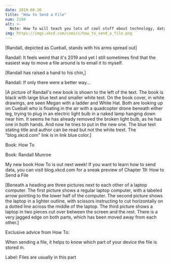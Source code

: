 ```yaml
---
date: 2019-08-26
title: "How to Send a File"
num: 2194
alt: >-
  Note: How To will teach you lots of cool stuff about technology, data storage, butterfly migration, and more. Also you will never see your files again.
img: https://imgs.xkcd.com/comics/how_to_send_a_file.png
---
```

[Randall, depicted as Cueball, stands with his arms spread out]

Randall: It feels weird that it's 2019 and yet I still sometimes find that the easiest way to move a file around is to email it to myself.

[Randall has raised a hand to his chin,]

Randall: If only there were a better way...

[A picture of Randall's new book is shown to the left of the text. The book is black with large blue text and smaller white text. On the book cover, in white drawings, are seen Megan with a ladder and White Hat. Both are looking up on Cueball who is floating in the air with a quadcopter drone beneath either leg, trying to plug in an electric light bulb in a naked lamp hanging down near him. It seems he has already removed the broken light bulb, as he has one in both hands. And now he tries to put in the new one. The blue text stating title and author can be read but not the white trext. The "blog.xkcd.com" link is in link blue color.]

Book: How To

Book: Randall Munroe

My new book How To is out next week! If you want to learn how to send data, you can visit blog.xkcd.com for a sneak preview of Chapter 19: How to Send a File

[Beneath a heading are three pictures next to each other of a laptop computer. The first picture shows a regular laptop computer, with a labeled arrow pointing to the lower half of the computer. The second picture shows the laptop in a lighter outline, with scissors instructing to cut horizontally on a dotted line across the middle of the laptop. The third picture shows a laptop in two pieces cut over between the screen and the rest. There is a very jagged edge on both parts, which has been moved away from each other.]

Exclusive advice from How To:

When sending a file, it helps to know which part of your device the file is stored in.

Label: Files are usually in this part